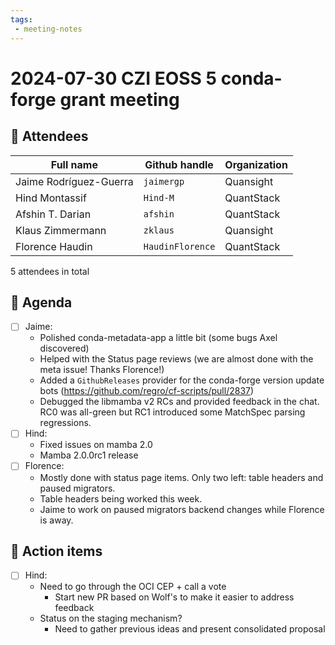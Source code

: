 ```yaml
---
tags:
 - meeting-notes
---
```

# 2024-07-30 CZI EOSS 5 conda-forge grant meeting

## 👥 Attendees

| Full name              | Github handle    | Organization  |
|------------------------|------------------|---------------|
| Jaime Rodríguez-Guerra | `jaimergp`       | Quansight     |
|    Hind Montassif      | `Hind-M  `       | QuantStack    |
| Afshin T. Darian       | `afshin`         | QuantStack    |
| Klaus Zimmermann       | `zklaus`         | Quansight     |
| Florence Haudin        | `HaudinFlorence` | QuantStack    |


5 attendees in total

## 📝 Agenda

- [ ] Jaime:
    - Polished conda-metadata-app a little bit (some bugs Axel discovered)
    - Helped with the Status page reviews (we are almost done with the meta issue! Thanks Florence!)
    - Added a `GithubReleases` provider for the conda-forge version update bots (https://github.com/regro/cf-scripts/pull/2837)
    - Debugged the libmamba v2 RCs and provided feedback in the chat. RC0 was all-green but RC1 introduced some MatchSpec parsing regressions.
- [ ] Hind:
    - Fixed issues on mamba 2.0
    - Mamba 2.0.0rc1 release
- [ ] Florence:
    - Mostly done with status page items. Only two left: table headers and paused migrators.
    - Table headers being worked this week.
    - Jaime to work on paused migrators backend changes while Florence is away.

## 🚀 Action items

- [ ] Hind:
    - Need to go through the OCI CEP + call a vote
        - Start new PR based on Wolf's to make it easier to address feedback
    - Status on the staging mechanism?
        - Need to gather previous ideas and present consolidated proposal
